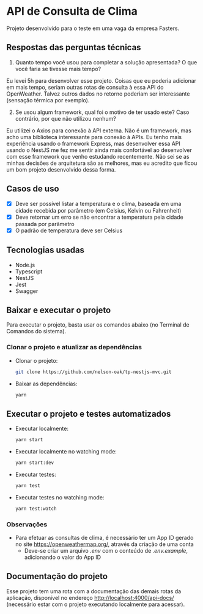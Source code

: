 # API de Consulta de Clima

Projeto desenvolvido para o teste em uma vaga da empresa Fasters.

## Respostas das perguntas técnicas

1. Quanto tempo você usou para completar a solução apresentada? O que você faria se tivesse mais tempo?

  Eu levei 5h para desenvolver esse projeto. Coisas que eu poderia adicionar em mais tempo, seriam outras rotas de consulta à essa API do OpenWeather. Talvez outros dados no retorno poderiam ser interessante (sensação térmica por exemplo).

2. Se usou algum framework, qual foi o motivo de ter usado este? Caso contrário, por que não utilizou nenhum?

  Eu utilizei o Axios para conexão à API externa. Não é um framework, mas acho uma biblioteca interessante para conexão à APIs. Eu tenho mais experiência usando o framework Express, mas desenvolver essa API usando o NestJS me fez me sentir ainda mais confortável ao desenvolver com esse framework que venho estudando recentemente. Não sei se as minhas decisões de arquitetura são as melhores, mas eu acredito que ficou um bom projeto desenvolvido dessa forma.

## Casos de uso

* [x] Deve ser possível listar a temperatura e o clima, baseada em uma cidade recebida por parâmetro (em Celsius, Kelvin ou Fahrenheit)
* [x] Deve retornar um erro se não encontrar a temperatura pela cidade passada por parâmetro
* [x] O padrão de temperatura deve ser Celsius

## Tecnologias usadas

* Node.js
* Typescript
* NestJS
* Jest
* Swagger

## Baixar e executar o projeto

Para executar o projeto, basta usar os comandos abaixo (no Terminal de Comandos do sistema).

### Clonar o projeto e atualizar as dependências

* Clonar o projeto:

  ```bash
  git clone https://github.com/nelson-oak/tp-nestjs-mvc.git
  ```

* Baixar as dependências:

  ```bash
  yarn
  ```

## Executar o projeto e testes automatizados

* Executar localmente:

  ```bash
  yarn start
  ```
  
* Executar localmente no watching mode:

  ```bash
  yarn start:dev
  ```

* Executar testes:

  ```bash
  yarn test
  ```

* Executar testes no watching mode:

  ```bash
  yarn test:watch
  ```

### Observações

* Para efetuar as consultas de clima, é necessário ter um App ID gerado no site <https://openweathermap.org/>, através da criação de uma conta
  * Deve-se criar um arquivo *.env* com o conteúdo de *.env.example*, adicionando o valor do App ID

## Documentação do projeto

Esse projeto tem uma rota com a documentação das demais rotas da aplicação, disponível no endereço <http://localhost:4000/api-docs/> (necessário estar com o projeto executando localmente para acessar).
